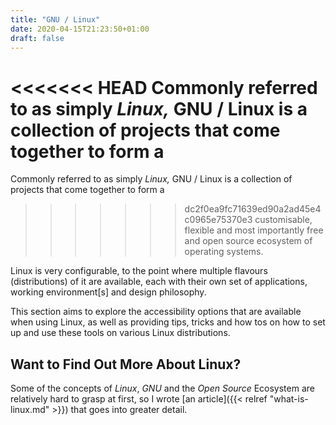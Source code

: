 ```yaml
---
title: "GNU / Linux"
date: 2020-04-15T21:23:50+01:00
draft: false
---
```


<<<<<<< HEAD
Commonly referred to as simply _Linux,_ GNU / Linux is a collection of projects that come together to form a
=======
Commonly referred to as simply _Linux,_ GNU / Linux is a collection of projects that come together to form a

> > > > > > > dc2f0ea9fc71639ed90a2ad45e4c0965e75370e3
> > > > > > > customisable, flexible and most importantly free and open source ecosystem of operating systems.

<!--more-->

Linux is very configurable, to the point where multiple flavours (distributions) of it are available, each with their
own set of applications, working environment\[s\] and design philosophy.

This section aims to explore the accessibility options that are available when using Linux, as well as providing tips,
tricks and how tos on how to set up and use these tools on various Linux distributions.

## Want to Find Out More About Linux?

Some of the concepts of _Linux_, _GNU_ and the _Open Source_ Ecosystem are relatively hard to grasp at first, so I wrote
[an article]({{< relref "what-is-linux.md" >}}) that goes into greater detail.
